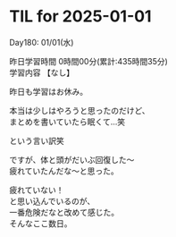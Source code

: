 # TIL for 2025-01-01
Day180: 01/01(水)<br>

昨日学習時間 0時間00分(累計:435時間35分)<br>
学習内容 【なし】<br>

昨日も学習はお休み。<br>

本当は少しはやろうと思ったのだけど、<br>
まとめを書いていたら眠くて…笑<br>

という言い訳笑<br>

ですが、体と頭がだいぶ回復した〜<br>
疲れていたんだな〜と思った。<br>

疲れていない！<br>
と思い込んでいるのが、<br>
一番危険だなと改めて感じた。<br>
そんなここ数日。<br>